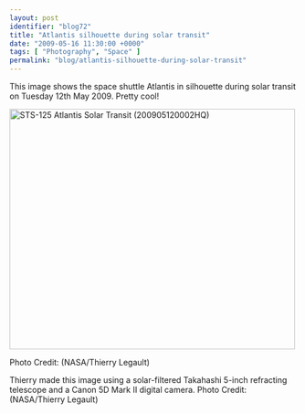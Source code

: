 ```yaml
---
layout: post
identifier: "blog72"
title: "Atlantis silhouette during solar transit"
date: "2009-05-16 11:30:00 +0000"
tags: [ "Photography", "Space" ]
permalink: "blog/atlantis-silhouette-during-solar-transit"
---
```

This image shows the space shuttle Atlantis in silhouette during solar transit on Tuesday 12th May 2009. Pretty cool!

<a href="http://www.flickr.com/photos/nasahqphoto/3531410425/" title="STS-125 Atlantis Solar Transit (200905120002HQ) by nasa hq photo, on Flickr"><img src="http://farm3.static.flickr.com/2453/3531410425_f94db338c2.jpg" width="500" height="421" alt="STS-125 Atlantis Solar Transit (200905120002HQ)"></a>

Photo Credit: (NASA/Thierry Legault)

Thierry made this image using a solar-filtered Takahashi 5-inch refracting telescope and a Canon 5D Mark II digital camera. Photo Credit: (NASA/Thierry Legault)